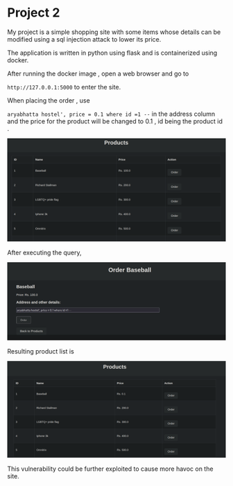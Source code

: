 # Project 2

My project is a simple shopping site with some items whose details can be modified using a sql injection attack to lower its price.

The application is written in python using flask and is containerized using docker.

After running the docker image , open a web browser and go to 

`http://127.0.0.1:5000` to enter the site.

When placing the order , use 

`aryabhatta hostel', price = 0.1 where id =1 --` in the address column and the price for the product will be changed to 0.1 , id being the product id .

![](sql_injection/2024-07-15-00-05-31-image.png)

After executing the query,

![](sql_injection/2024-07-15-00-06-10-image.png)

Resulting product list is 

![](sql_injection/2024-07-15-00-06-31-image.png)

This vulnerability could be further exploited to cause more havoc on the site.
